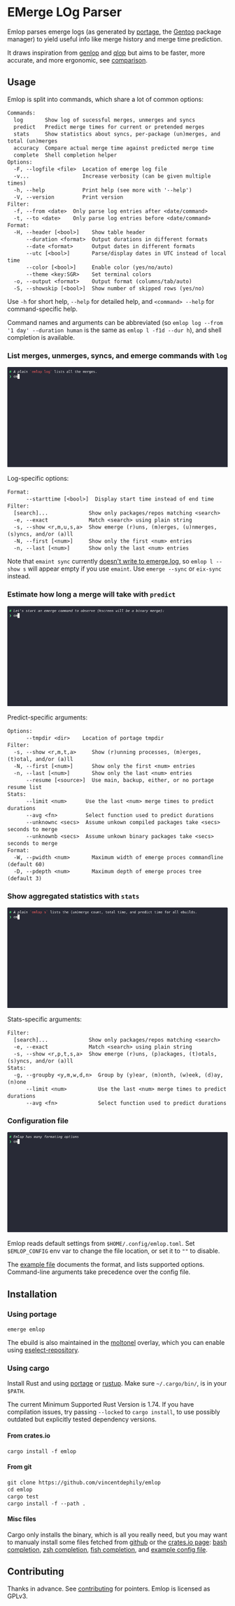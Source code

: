 # EMerge LOg Parser

Emlop parses emerge logs (as generated by [portage](https://wiki.gentoo.org/wiki/Project:Portage),
the [Gentoo](https://www.gentoo.org/) package manager) to yield useful info like merge history and
merge time prediction.

It draws inspiration from [genlop](https://github.com/gentoo-perl/genlop) and
[qlop](https://github.com/gentoo/portage-utils) but aims to be faster, more accurate, and more
ergonomic, see [comparison](docs/COMPARISON.md).

## Usage

Emlop is split into commands, which share a lot of common options:

    Commands:
      log       Show log of sucessful merges, unmerges and syncs
      predict   Predict merge times for current or pretended merges
      stats     Show statistics about syncs, per-package (un)merges, and total (un)merges
      accuracy  Compare actual merge time against predicted merge time
      complete  Shell completion helper
    Options:
      -F, --logfile <file>  Location of emerge log file
      -v...                 Increase verbosity (can be given multiple times)
      -h, --help            Print help (see more with '--help')
      -V, --version         Print version
    Filter:
      -f, --from <date>  Only parse log entries after <date/command>
      -t, --to <date>    Only parse log entries before <date/command>
    Format:
      -H, --header [<bool>]    Show table header
          --duration <format>  Output durations in different formats
          --date <format>      Output dates in different formats
          --utc [<bool>]       Parse/display dates in UTC instead of local time
          --color [<bool>]     Enable color (yes/no/auto)
          --theme <key:SGR>    Set terminal colors
      -o, --output <format>    Output format (columns/tab/auto)
      -S, --showskip [<bool>]  Show number of skipped rows (yes/no)

Use `-h` for short help, `--help` for detailed help, and `<command> --help` for command-specific
help.

Command names and arguments can be abbreviated (so `emlop log --from '1 day' --duration human` is
the same as `emlop l -f1d --dur h`), and shell completion is available.


### List merges, unmerges, syncs, and emerge commands with `log`

![Log demo](log.webp)

Log-specific options:

    Format:
          --starttime [<bool>]  Display start time instead of end time
    Filter:
      [search]...             Show only packages/repos matching <search>
      -e, --exact             Match <search> using plain string
      -s, --show <r,m,u,s,a>  Show emerge (r)uns, (m)erges, (u)nmerges, (s)yncs, and/or (a)ll
      -N, --first [<num>]     Show only the first <num> entries
      -n, --last [<num>]      Show only the last <num> entries

Note that `emaint sync` currently [doesn't write to emerge.log](https://bugs.gentoo.org/553788), so
`emlop l --show s` will appear empty if you use `emaint`. Use `emerge --sync` or `eix-sync` instead.

### Estimate how long a merge will take with `predict`

![Predict demo](predict.webp)

Predict-specific arguments:

    Options:
          --tmpdir <dir>    Location of portage tmpdir
    Filter:
      -s, --show <r,m,t,a>     Show (r)unning processes, (m)erges, (t)otal, and/or (a)ll
      -N, --first [<num>]      Show only the first <num> entries
      -n, --last [<num>]       Show only the last <num> entries
          --resume [<source>]  Use main, backup, either, or no portage resume list
    Stats:
          --limit <num>      Use the last <num> merge times to predict durations
          --avg <fn>         Select function used to predict durations
          --unknownc <secs>  Assume unkown compiled packages take <secs> seconds to merge
          --unknownb <secs>  Assume unkown binary packages take <secs> seconds to merge
    Format:
      -W, --pwidth <num>       Maximum width of emerge proces commandline (default 60)
      -D, --pdepth <num>       Maximum depth of emerge proces tree (default 3)

### Show aggregated statistics with `stats`

![Stats demo](stats.webp)

Stats-specific arguments:

    Filter:
      [search]...             Show only packages/repos matching <search>
      -e, --exact             Match <search> using plain string
      -s, --show <r,p,t,s,a>  Show emerge (r)uns, (p)ackages, (t)otals, (s)yncs, and/or (a)ll
    Stats:
      -g, --groupby <y,m,w,d,n>  Group by (y)ear, (m)onth, (w)eek, (d)ay, (n)one
          --limit <num>          Use the last <num> merge times to predict durations
          --avg <fn>             Select function used to predict durations

### Configuration file

![Config demo](config.webp)

Emlop reads default settings from `$HOME/.config/emlop.toml`. Set `$EMLOP_CONFIG` env var to change
the file location, or set it to  `""` to disable.

The [example file](emlop.toml) documents the format, and lists supported options. Command-line
arguments take precedence over the config file.

## Installation

### Using portage

    emerge emlop

The ebuild is also maintained in the [moltonel](https://github.com/vincentdephily/moltonel-ebuilds)
overlay, which you can enable using
[eselect-repository](https://wiki.gentoo.org/wiki/Eselect/Repository).

### Using cargo

Install Rust and using [portage](https://wiki.gentoo.org/wiki/Rust) or
[rustup](https://www.rust-lang.org/en-US/install.html). Make sure `~/.cargo/bin/`, is in your
`$PATH`.

The current Minimum Supported Rust Version is 1.74. If you have compilation issues, try passing
`--locked` to `cargo install`, to use possibly outdated but explicitly tested dependency versions.

#### From crates.io

    cargo install -f emlop

#### From git

    git clone https://github.com/vincentdephily/emlop
    cd emlop
    cargo test
    cargo install -f --path .

#### Misc files

Cargo only installs the binary, which is all you really need, but you may want to manualy install
some files fetched from [github](https://github.com/vincentdephily/emlop) or the [crates.io
page](https://crates.io/crates/emlop): [bash completion](completion.bash), [zsh
completion](completion.zsh), [fish completion](completion.fish), and [example config
file](emlop.toml).

## Contributing

Thanks in advance. See [contributing](docs/CONTRIBUTING.md) for pointers. Emlop is licensed as GPLv3.
